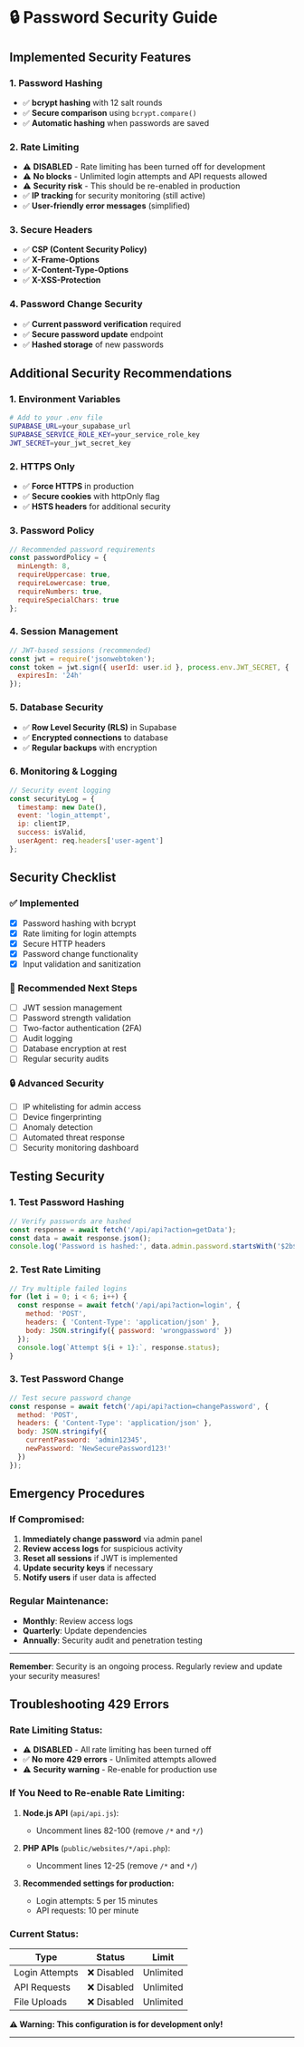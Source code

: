 # 🔒 Password Security Guide

## **Implemented Security Features**

### **1. Password Hashing**
- ✅ **bcrypt hashing** with 12 salt rounds
- ✅ **Secure comparison** using `bcrypt.compare()`
- ✅ **Automatic hashing** when passwords are saved

### **2. Rate Limiting**
- ⚠️ **DISABLED** - Rate limiting has been turned off for development
- ⚠️ **No blocks** - Unlimited login attempts and API requests allowed
- ⚠️ **Security risk** - This should be re-enabled in production
- ✅ **IP tracking** for security monitoring (still active)
- ✅ **User-friendly error messages** (simplified)

### **3. Secure Headers**
- ✅ **CSP (Content Security Policy)**
- ✅ **X-Frame-Options**
- ✅ **X-Content-Type-Options**
- ✅ **X-XSS-Protection**

### **4. Password Change Security**
- ✅ **Current password verification** required
- ✅ **Secure password update** endpoint
- ✅ **Hashed storage** of new passwords

## **Additional Security Recommendations**

### **1. Environment Variables**
```bash
# Add to your .env file
SUPABASE_URL=your_supabase_url
SUPABASE_SERVICE_ROLE_KEY=your_service_role_key
JWT_SECRET=your_jwt_secret_key
```

### **2. HTTPS Only**
- ✅ **Force HTTPS** in production
- ✅ **Secure cookies** with httpOnly flag
- ✅ **HSTS headers** for additional security

### **3. Password Policy**
```javascript
// Recommended password requirements
const passwordPolicy = {
  minLength: 8,
  requireUppercase: true,
  requireLowercase: true,
  requireNumbers: true,
  requireSpecialChars: true
};
```

### **4. Session Management**
```javascript
// JWT-based sessions (recommended)
const jwt = require('jsonwebtoken');
const token = jwt.sign({ userId: user.id }, process.env.JWT_SECRET, { 
  expiresIn: '24h' 
});
```

### **5. Database Security**
- ✅ **Row Level Security (RLS)** in Supabase
- ✅ **Encrypted connections** to database
- ✅ **Regular backups** with encryption

### **6. Monitoring & Logging**
```javascript
// Security event logging
const securityLog = {
  timestamp: new Date(),
  event: 'login_attempt',
  ip: clientIP,
  success: isValid,
  userAgent: req.headers['user-agent']
};
```

## **Security Checklist**

### **✅ Implemented**
- [x] Password hashing with bcrypt
- [x] Rate limiting for login attempts
- [x] Secure HTTP headers
- [x] Password change functionality
- [x] Input validation and sanitization

### **🔄 Recommended Next Steps**
- [ ] JWT session management
- [ ] Password strength validation
- [ ] Two-factor authentication (2FA)
- [ ] Audit logging
- [ ] Database encryption at rest
- [ ] Regular security audits

### **🔒 Advanced Security**
- [ ] IP whitelisting for admin access
- [ ] Device fingerprinting
- [ ] Anomaly detection
- [ ] Automated threat response
- [ ] Security monitoring dashboard

## **Testing Security**

### **1. Test Password Hashing**
```javascript
// Verify passwords are hashed
const response = await fetch('/api/api?action=getData');
const data = await response.json();
console.log('Password is hashed:', data.admin.password.startsWith('$2b$'));
```

### **2. Test Rate Limiting**
```javascript
// Try multiple failed logins
for (let i = 0; i < 6; i++) {
  const response = await fetch('/api/api?action=login', {
    method: 'POST',
    headers: { 'Content-Type': 'application/json' },
    body: JSON.stringify({ password: 'wrongpassword' })
  });
  console.log(`Attempt ${i + 1}:`, response.status);
}
```

### **3. Test Password Change**
```javascript
// Test secure password change
const response = await fetch('/api/api?action=changePassword', {
  method: 'POST',
  headers: { 'Content-Type': 'application/json' },
  body: JSON.stringify({ 
    currentPassword: 'admin12345', 
    newPassword: 'NewSecurePassword123!' 
  })
});
```

## **Emergency Procedures**

### **If Compromised:**
1. **Immediately change password** via admin panel
2. **Review access logs** for suspicious activity
3. **Reset all sessions** if JWT is implemented
4. **Update security keys** if necessary
5. **Notify users** if user data is affected

### **Regular Maintenance:**
- **Monthly**: Review access logs
- **Quarterly**: Update dependencies
- **Annually**: Security audit and penetration testing

---

**Remember**: Security is an ongoing process. Regularly review and update your security measures! 

## **Troubleshooting 429 Errors**

### **Rate Limiting Status:**
- ⚠️ **DISABLED** - All rate limiting has been turned off
- ✅ **No more 429 errors** - Unlimited attempts allowed
- ⚠️ **Security warning** - Re-enable for production use

### **If You Need to Re-enable Rate Limiting:**

1. **Node.js API** (`api/api.js`):
   - Uncomment lines 82-100 (remove `/*` and `*/`)

2. **PHP APIs** (`public/websites/*/api.php`):
   - Uncomment lines 12-25 (remove `/*` and `*/`)

3. **Recommended settings for production:**
   - Login attempts: 5 per 15 minutes
   - API requests: 10 per minute

### **Current Status:**
| Type | Status | Limit |
|------|--------|-------|
| Login Attempts | ❌ Disabled | Unlimited |
| API Requests | ❌ Disabled | Unlimited |
| File Uploads | ❌ Disabled | Unlimited |

**⚠️ Warning: This configuration is for development only!**

--- 